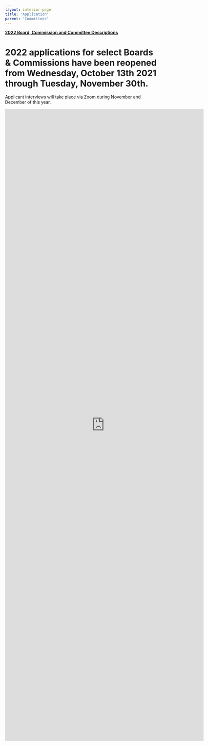 ```yaml
---
layout: interior-page
title: 'Application'
parent: 'Committees'
---
```


[**2022 Board, Commission and Committee Descriptions**](https://storage.googleapis.com/static.rutherford-nj.com/committees/2022%20Committee%20Descriptions.pdf)

# 2022 applications for select Boards & Commissions have been reopened from Wednesday, October 13th 2021 through Tuesday, November 30th. 

Applicant interviews will take place via Zoom during November and December of this year. 

<iframe src="https://docs.google.com/forms/d/e/1FAIpQLSc5C8sczkZ5Ygo96-ymZxVx1miHEFSJdfYcyAi28ygXflArnA/viewform?embedded=true" width="650" height="2070" frameborder="0" marginheight="0" marginwidth="0">Loading…</iframe>

